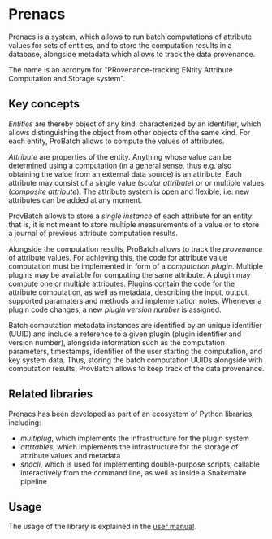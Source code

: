 # Prenacs

Prenacs is a system, which allows to run batch computations of attribute
values for sets of entities, and to store the computation results in a
database, alongside metadata which allows to track the data provenance.

The name is an acronym for
"PRovenance-tracking ENtity Attribute Computation and Storage system".

## Key concepts

_Entities_ are thereby object of any kind, characterized by an identifier,
which allows distinguishing the object from other objects of the same kind.
For each entity, ProBatch allows to compute the values of attributes.

_Attribute_ are properties of the entity. Anything whose value can be
determined using a computation (in a general sense, thus e.g. also obtaining
the value from an external data source) is an attribute. Each attribute may
consist of a single value (_scalar attribute_) or or multiple values
(_composite attribute_). The attribute system is open and flexible, i.e. new
attributes can be added at any moment.

ProvBatch allows to store a _single instance_ of each attribute for an entity:
that is, it is not meant to store multiple measurements of a value or
to store a journal of previous attribute computation results.

Alongside the computation results, ProBatch allows to track the _provenance_ of
attribute values. For achieving this, the code for attribute value computation
must be implemented in form of a _computation plugin_. Multiple plugins
may be available for computing the same attribute. A plugin may compute one
or multiple attributes. Plugins contain the code for the attribute computation,
as well as metadata, describing the input, output, supported paramaters and
methods and implementation notes. Whenever a plugin code changes, a
new _plugin version number_ is assigned.

Batch computation metadata instances are identified by an unique identifier
(UUID) and include a reference to a given plugin (plugin identifier and version
number), alongside information such as the computation parameters, timestamps,
identifier of the user starting the computation, and key system data.
Thus, storing the batch computation UUIDs alongside with computation results,
ProvBatch allows to keep track of the data provenance.

## Related libraries

Prenacs has been developed as part of an ecosystem of Python libraries,
including:
- _multiplug_, which implements the infrastructure for the plugin system
- _attrtables_, which implements the infrastructure for the storage of
  attribute values and metadata
- _snacli_, which is used for implementing double-purpose scripts, callable
  interactively from the command line, as well as inside a Snakemake pipeline

## Usage

The usage of the library is explained in the
 [user manual](https://github.com/ggonnella/prenacs/blob/main/docs/usage.md).
